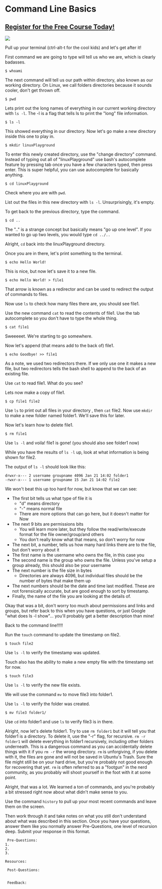 # Command Line Basics
##  [Register for the Free Course Today!](https://www.roppers.org/courses/fundamentals)
[<img src="https://imgs.xkcd.com/comics/command_line_fu.png">](https://xkcd.com/196/)

Pull up your terminal (ctrl-alt-t for the cool kids) and let's get after it!

First command we are going to type will tell us who we are, which is clearly badasses.

```
$ whoami
```

The next command will tell us our path within directory, also known as our working directory. On Linux, we call folders directories because it sounds cooler, don't get thrown off.

```
$ pwd
```
Lets print out the long names of everything in our current working directory with ```ls -l```. The -l is a flag that tells ls to print the "long" file information.

```
$ ls -l
```

This showed everything in our directory. Now let's go make a new directory inside this one to play in.

```
$ mkdir linuxPlayground
```

To enter this newly created directory, use the "change directory" command. Instead of typing out all of "linuxPlayground" use bash's autocomplete feature by pressing tab once you have a few characters typed, then press enter. This is super helpful, you can use autocomplete for basically anything.

```
$ cd linuxPlayground
```

Check where you are with ```pwd```.

List out the files in this new directory with ```ls -l```.
Unsurprisingly, it's empty.

To get back to the previous directory, type the command.

```
$ cd ..
```
The ".." is a strange concept but basically means "go up one level". If you wanted to go up two levels, you would type ```cd ../..```

Alright, ```cd``` back into the linuxPlayground directory.

Once you are in there, let's print something to the terminal.

```
$ echo Hello World!
```

This is nice, but now let's save it to a new file.

```
$ echo Hello World! > file1
```

That arrow is known as a redirector and can be used to redirect the output of commands to files.

Now use ```ls``` to check how many files there are, you should see file1.

Use the new command ```cat``` to read the contents of file1. Use the tab autocomplete so you don't have to type the whole thing.

```
$ cat file1
```

Sweeeeet. We're starting to go somewhere.

Now let's append (that means add to the back of) file1.

```
$ echo Goodbye! >> file1
```

As a note, we used two redirectors there. If we only use one it makes a new file, but two redirectors tells the bash shell to append to the back of an existing file.

Use ```cat``` to read file1. What do you see?

Lets now make a copy of file1.

```
$ cp file1 file2
```

Use ```ls``` to print out all files in your directory , then ```cat``` file2.
Now use ```mkdir``` to make a new folder named folder1. We'll save this for later.

Now let's learn how to delete file1.

```
$ rm file1
```

Use ```ls -l``` and voila! file1 is gone! (you should also see folder1 now)

While you have the results of ```ls -l``` up, look at what information is being shown for file2.

The output of ```ls -l``` should look like this:
```
drwxr-x--- 2 username groupname 4096 Jan 21 14:02 folder1
-rwxr-x--- 1 username groupname 15 Jan 21 14:02 file2
```
We won't beat this up too hard for now, but know that we can see:


* The first bit tells us what type of file it is
  * "d" means directory
  * "-" means normal file
  * There are more options that can go here, but it doesn't matter for Now
* The next 9 bits are permissions bits
  * You will learn more later, but they follow the read/write/execute format for the file owner/group/and others
  * You don't really know what that means, so don't worry for now
* The next bit, a number, tells us how many hard links there are to the file, but don't worry about it
* The first name is the username who owns the file, in this case you
* The second name is the group who owns the file. Unless you've setup a group already, this should also be your username
* The next number is the file size in bytes
  * Directories are always 4096, but individual files should be the number of bytes that make them up
* The next numbers should be the date and time last modified. These are not forensically accurate, but are good enough to sort by timestamp.
* Finally, the name of the file you are looking at the details of.

Okay that was a bit, don't worry too much about permissions and links and groups, but refer back to this when you have questions, or just Google "what does ls -l show"... you'll probably get a better description than mine!

Back to the command line!!!!!

Run the ```touch``` command to update the timestamp on file2.

```
$ touch file2
```

Use ```ls -l``` to verify the timestamp was updated.

Touch also has the ability to make a new empty file with the timestamp set for now.

```
$ touch file3
```

Use ```ls -l``` to verify the new file exists.

We will use the command ```mv``` to move file3 into folder1.

Use ```ls -l``` to verify the folder was created.

```
$ mv file3 folder1/

```

Use ```cd``` into folder1 and use ```ls``` to verify file3 is in there.


Alright, now let's delete folder1. Try to use ```rm folder1``` but it will tell you that folder1 is a directory. To delete it, use the "-r" flag, for recursive. ```rm -r folder1``` will delete everything in folder1 recursively, including other folders underneath. This is a dangerous command as you can accidentally delete things with it if you ```rm -r``` the wrong directory. ```rm``` is unforgiving, if you delete with it, the files are gone and will not be saved in Ubuntu's Trash. Sure the file might still be on your hard drive, but you're probably not good enough for recovering that yet. ```rm``` is often referred to as a "footgun" in the nerd community, as you probably will shoot yourself in the foot with it at some point.

Alright, that was a lot. We learned a ton of commands, and you're probably a bit stressed right now about what didn't make sense to you.

Use the command ```history``` to pull up your most recent commands and leave them on the screen.

Then work through it and take notes on what you still don't understand about what was described in this section. Once you have your questions, answer them like you normally answer Pre-Questions, one level of recursion deep. Submit your response in this format.

```
 Pre-Questions:
1.
2.
3.

Resources:

 Post-Questions:


 Feedback:

```
